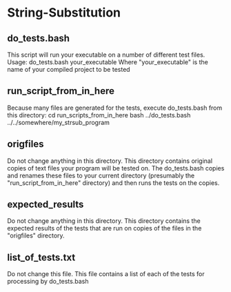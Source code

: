 # String-Substitution

do_tests.bash 
--------------
This script will run your executable on a number of different test files.  
Usage: do_tests.bash your_executable
Where "your_executable" is the name of your compiled project to be tested


run_script_from_in_here
-----------------------
Because many files are generated for the tests, execute do_tests.bash from this directory:
cd run_scripts_from_in_here
bash ../do_tests.bash ../../somewhere/my_strsub_program

origfiles
---------
Do not change anything in this directory. This directory contains original
copies of text files your program will be tested on. The do_tests.bash copies
and renames these files to your current directory (presumably the
"run_script_from_in_here" directory) and then runs the tests on the copies.

expected_results
----------------
Do not change anything in this directory. This directory contains the expected
results of the tests that are run on copies of the files in the "origfiles"
directory. 

list_of_tests.txt
-----------------
Do not change this file. This file contains a list of each of the tests for
processing by do_tests.bash
